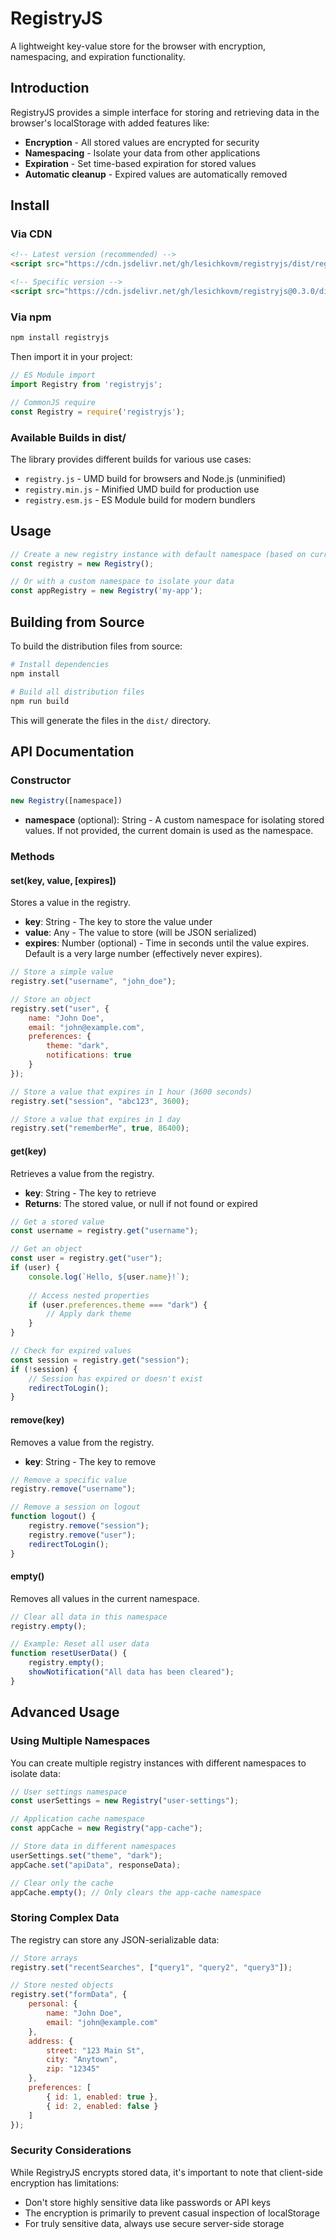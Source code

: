 # RegistryJS

A lightweight key-value store for the browser with encryption, namespacing,
and expiration functionality.

## Introduction

RegistryJS provides a simple interface for storing and retrieving data
in the browser's localStorage with added features like:

- **Encryption** - All stored values are encrypted for security
- **Namespacing** - Isolate your data from other applications
- **Expiration** - Set time-based expiration for stored values
- **Automatic cleanup** - Expired values are automatically removed

## Install

### Via CDN

```html
<!-- Latest version (recommended) -->
<script src="https://cdn.jsdelivr.net/gh/lesichkovm/registryjs/dist/registry.min.js"></script>

<!-- Specific version -->
<script src="https://cdn.jsdelivr.net/gh/lesichkovm/registryjs@0.3.0/dist/registry.min.js"></script>
```

### Via npm

```bash
npm install registryjs
```

Then import it in your project:

```js
// ES Module import
import Registry from 'registryjs';

// CommonJS require
const Registry = require('registryjs');
```

### Available Builds in dist/

The library provides different builds for various use cases:

- `registry.js` - UMD build for browsers and Node.js (unminified)
- `registry.min.js` - Minified UMD build for production use
- `registry.esm.js` - ES Module build for modern bundlers

## Usage

```js
// Create a new registry instance with default namespace (based on current domain)
const registry = new Registry();

// Or with a custom namespace to isolate your data
const appRegistry = new Registry('my-app');
```

## Building from Source

To build the distribution files from source:

```bash
# Install dependencies
npm install

# Build all distribution files
npm run build
```

This will generate the files in the `dist/` directory.

## API Documentation

### Constructor

```js
new Registry([namespace])
```

- **namespace** (optional): String - A custom namespace for isolating stored values. If not provided, the current domain is used as the namespace.

### Methods

#### set(key, value, [expires])

Stores a value in the registry.

- **key**: String - The key to store the value under
- **value**: Any - The value to store (will be JSON serialized)
- **expires**: Number (optional) - Time in seconds until the value expires. Default is a very large number (effectively never expires).

```js
// Store a simple value
registry.set("username", "john_doe");

// Store an object
registry.set("user", {
    name: "John Doe",
    email: "john@example.com",
    preferences: {
        theme: "dark",
        notifications: true
    }
});

// Store a value that expires in 1 hour (3600 seconds)
registry.set("session", "abc123", 3600);

// Store a value that expires in 1 day
registry.set("rememberMe", true, 86400);
```

#### get(key)

Retrieves a value from the registry.

- **key**: String - The key to retrieve
- **Returns**: The stored value, or null if not found or expired

```js
// Get a stored value
const username = registry.get("username");

// Get an object
const user = registry.get("user");
if (user) {
    console.log(`Hello, ${user.name}!`);
    
    // Access nested properties
    if (user.preferences.theme === "dark") {
        // Apply dark theme
    }
}

// Check for expired values
const session = registry.get("session");
if (!session) {
    // Session has expired or doesn't exist
    redirectToLogin();
}
```

#### remove(key)

Removes a value from the registry.

- **key**: String - The key to remove

```js
// Remove a specific value
registry.remove("username");

// Remove a session on logout
function logout() {
    registry.remove("session");
    registry.remove("user");
    redirectToLogin();
}
```

#### empty()

Removes all values in the current namespace.

```js
// Clear all data in this namespace
registry.empty();

// Example: Reset all user data
function resetUserData() {
    registry.empty();
    showNotification("All data has been cleared");
}
```

## Advanced Usage

### Using Multiple Namespaces

You can create multiple registry instances with different namespaces to isolate data:

```js
// User settings namespace
const userSettings = new Registry("user-settings");

// Application cache namespace
const appCache = new Registry("app-cache");

// Store data in different namespaces
userSettings.set("theme", "dark");
appCache.set("apiData", responseData);

// Clear only the cache
appCache.empty(); // Only clears the app-cache namespace
```

### Storing Complex Data

The registry can store any JSON-serializable data:

```js
// Store arrays
registry.set("recentSearches", ["query1", "query2", "query3"]);

// Store nested objects
registry.set("formData", {
    personal: {
        name: "John Doe",
        email: "john@example.com"
    },
    address: {
        street: "123 Main St",
        city: "Anytown",
        zip: "12345"
    },
    preferences: [
        { id: 1, enabled: true },
        { id: 2, enabled: false }
    ]
});
```

### Security Considerations

While RegistryJS encrypts stored data, it's important to note that client-side encryption has limitations:

- Don't store highly sensitive data like passwords or API keys
- The encryption is primarily to prevent casual inspection of localStorage
- For truly sensitive data, always use secure server-side storage
